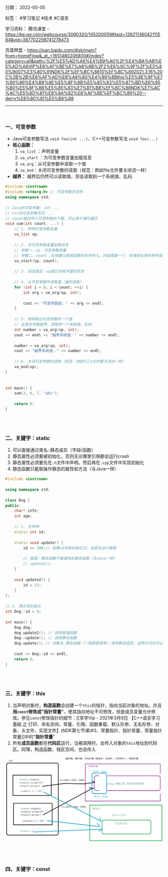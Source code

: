 日期： 2022-05-05

标签： #学习笔记 #技术 #C语言 

学习资料： 
腾讯课堂 - https://ke.qq.com/webcourse/3060320/105200059#taid=13821136042111584&vid=387702298741278473

百度网盘 - https://pan.baidu.com/disk/main?from=homeFlow&_at_=1651480206800#/index?category=all&path=%2F%E5%AD%A6%E4%B9%A0%2F%E4%BA%AB%E5%AD%A6VIP%E8%AF%BE%E7%A8%8B%2F2%E6%9C%9F%2F%E3%80%9007%E3%80%91NDK%2F%EF%BC%8810%EF%BC%892021.3.16%20C%2B%2B%E8%AF%AD%E8%A8%80%E4%B9%8Bthis%E5%8E%9F%E7%90%86%E4%B8%8E%E5%8F%8B%E5%85%83%E5%87%BD%E6%95%B0%E5%8F%8B%E5%85%83%E7%B1%BB%EF%BC%88NDK%E7%AC%AC%E5%8D%81%E8%8A%82%E8%AF%BE%EF%BC%89%20--derry%E8%80%81%E5%B8%88

---
<br>

### 一、可变参数
- Java可变参数写法 `void foo(int ...)`、C++可变参数写法 `void foo(...)`
- **核心函数：**
	1. `va_list` ：声明变量
	2. `va_start` ：为可变参数变量加载信息
	3. `va_arg`：从可变参数中读取一个值
	4. `va_end`：关闭可变参数的读取（规范：例如file文件要关闭流一样）
- **越界：** 越界后仍然可以读取值，但会读取到一个系统值、乱码

```cpp
#include <iostream>
#include <stdarg.h> // 可变参数的支持
using namespace std;

// Java的可变参数: int ...
// C++的可变参数写法：...
// count建议传入可变参数的个数，可以用于循环遍历
void sum(int count, ...) {
	// 1. 声明可变参数变量
	va_list vp;

	// 2. 为可变参数变量加载信息
	// 参数一，vp：可变参数变量
	// 参数二，count：此地建议是用函数的形参传入。内部需要一个，存储地址用的参考值，如果没有第二个参数，内部他无法处理存放参数信息
	va_start(vp, count);

	// 3. 到这里后：vp就已经有丰富的信息

	// 4. 从可变参数中读取值（遍历读取）
	for (int i = 0; i < count; ++i) {
		int arg = va_arg(vp, int);

		cout << "可变参数值：" << arg << endl;
	}

	// 5. 继续取出可变参数的一个值
	// 这里会导致越界，读取到一个系统值、乱码
	int number = va_arg(vp, int);
	cout << endl << "越界系统值：" << number << endl;

	number = va_arg(vp, int);
	cout << "越界系统值：" << number << endl;

	// 6. 关闭可变参数的读取（规范：例如file文件要关闭流一样）
	va_end(vp);
}


int main() {
	sum(3, 6, 7, "abc");

	return 0;
}
```

<br><br>

### 二、关键字：static
1. 可以直接通过类名::静态成员（字段/函数）
2. 静态属性必须要被初始化，否则无论哪里引用都会运行crash
3. 静态属性必须要先在`.h`文件中声明，然后再在`.cpp`文件中实现初始化
4. 静态函数只能取操作静态的属性和方法（与Java一样）

```cpp
#include <iostream>

using namespace std;

class Dog {
public:
	char* info;
	int age;

	// 1. 先声明
	static int id;

	static void update() {
		id += 100;// 如果id没有初始化过，这里会运行报错

		// 报错：静态函数不能调用非静态函数（与Java一样）
		// update2();
	}

	void update2() {
		id = 13;
	}
};

// 2. 再实现初始化
int Dog::id = 9;

int main() {
	Dog dog;
	dog.update2(); // 调用普通函数
	Dog::update(); // 调用静态函数
	dog.update(); // 对象名.静态函数（一般都是使用::调用静态成员，这种方式也可以，知道就行）

	cout << Dog::id << endl;
	return 0;
}
```

<br><br>

### 三、关键字：this
1. 当声明对象时，**构造函数**会创建一个`this`的指针，指向当前对象的地址。并且**用`const`修饰成"指针常量"**，使其指向地址不可修改，但是成员变量允许修改。参见`const`修饰指针的细节：[[享学Vip - 2021年3月9日 【C++语言学习基础 之 打印、命名空间、常量、引用、函数重载、默认形参、无名形参、对象、头文件、实现文件】(NDK第七节课)#3、常量指针、指针常量、常量指针常量]]中的"**指针常量**"
2. 所有**成员函数**都在**代码区**运行，当被调用时，会传入对象的`this`地址到代码区。同理，构造函数、栈区空间，也会传入

![650](../99附件/20220506193846.png)

<br><br>

### 四、关键字：const
